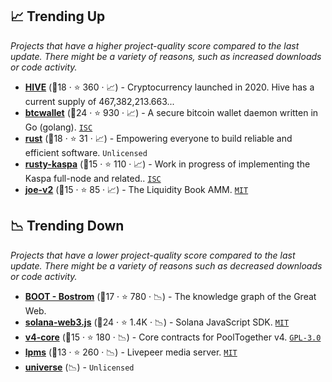 ## 📈 Trending Up

_Projects that have a higher project-quality score compared to the last update. There might be a variety of reasons, such as increased downloads or code activity._

- <b><a href="https://github.com/openhive-network">HIVE</a></b> (🥉18 ·  ⭐ 360 · 📈) - Cryptocurrency launched in 2020. Hive has a current supply of 467,382,213.663...
- <b><a href="https://github.com/btcsuite/btcwallet">btcwallet</a></b> (🥇24 ·  ⭐ 930 · 📈) - A secure bitcoin wallet daemon written in Go (golang). <code><a href="http://bit.ly/3hkKRql">ISC</a></code>
- <b><a href="https://github.com/solana-labs/rust">rust</a></b> (🥈18 ·  ⭐ 31 · 📈) - Empowering everyone to build reliable and efficient software. <code>Unlicensed</code>
- <b><a href="https://github.com/kaspanet/rusty-kaspa">rusty-kaspa</a></b> (🥈15 ·  ⭐ 110 · 📈) - Work in progress of implementing the Kaspa full-node and related.. <code><a href="http://bit.ly/3hkKRql">ISC</a></code>
- <b><a href="https://github.com/traderjoe-xyz/joe-v2">joe-v2</a></b> (🥈15 ·  ⭐ 85 · 📈) - The Liquidity Book AMM. <code><a href="http://bit.ly/34MBwT8">MIT</a></code>

## 📉 Trending Down

_Projects that have a lower project-quality score compared to the last update. There might be a variety of reasons such as decreased downloads or code activity._

- <b><a href="https://github.com/cybercongress">BOOT - Bostrom</a></b> (🥈17 ·  ⭐ 780 · 📉) - The knowledge graph of the Great Web.
- <b><a href="https://github.com/solana-labs/solana-web3.js">solana-web3.js</a></b> (🥇24 ·  ⭐ 1.4K · 📉) - Solana JavaScript SDK. <code><a href="http://bit.ly/34MBwT8">MIT</a></code>
- <b><a href="https://github.com/pooltogether/v4-core">v4-core</a></b> (🥈15 ·  ⭐ 180 · 📉) - Core contracts for PoolTogether v4. <code><a href="http://bit.ly/2M0xdwT">GPL-3.0</a></code>
- <b><a href="https://github.com/livepeer/lpms">lpms</a></b> (🥉13 ·  ⭐ 260 · 📉) - Livepeer media server. <code><a href="http://bit.ly/34MBwT8">MIT</a></code>
- <b><a href="{}">universe</a></b> (📉) -  <code>Unlicensed</code>

